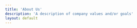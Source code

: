 ```yaml
---
title: 'About Us'
description: 'A description of company values and/or goals'
layout: default
---
```


